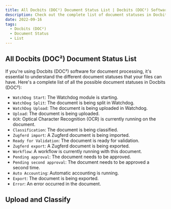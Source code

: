 ```yaml
---
title: All Docbits (DOC²) Document Status List | Docbits (DOC²) Software
description: Check out the complete list of document statuses in Docbits (DOC²) software. From WatchDog start to Error, know what each status means and how it affects your document processing.
date: 2022-09-16
tags:
  - Docbits (DOC²)
  - Document Status
  - List
---
```


## All Docbits (DOC²) Document Status List

If you're using Docbits (DOC²) software for document processing, it's essential to understand the different document statuses that your files can have. Here's a complete list of all the possible document statuses in Docbits (DOC²):

- `WatchDog Start`: The Watchdog module is starting.
- `WatchDog Split`: The document is being split in Watchdog.
- `WatchDog Upload`: The document is being uploaded in Watchdog.
- `Upload`: The document is being uploaded.
- `OCR`: Optical Character Recognition (OCR) is currently running on the document.
- `Classification`: The document is being classified.
- `Zugferd import`: A Zugferd document is being imported.
- `Ready for Validation`: The document is ready for validation.
- `Zugferd export`: A Zugferd document is being exported.
- `Workflow`: A workflow is currently running with this document.
- `Pending approval`: The document needs to be approved.
- `Pending second approval`: The document needs to be approved a second time.
- `Auto Accounting`: Automatic accounting is running.
- `Export`: The document is being exported.
- `Error`: An error occurred in the document.

## Upload and Classify

